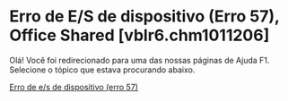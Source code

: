 
# Erro de E/S de dispositivo (Erro 57), Office Shared [vblr6.chm1011206]

Olá! Você foi redirecionado para uma das nossas páginas de Ajuda F1. Selecione o tópico que estava procurando abaixo.

[Erro de e/s de dispositivo (erro 57)](http://msdn.microsoft.com/library/72d8c7c1-a2ca-a531-0cc8-13bc3252e2b7%28Office.15%29.aspx)
